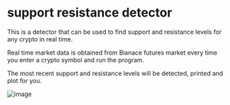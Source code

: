 # support resistance detector

This is a detector that can be used to find support and resistance levels for any crypto in real time.

Real time market data is obtained from Bianace futures market every time you enter a crypto symbol and run the program.

The most recent support and resistance levels will be detected, printed and plot for you.

![image](https://user-images.githubusercontent.com/11410084/151227572-d33c0aa7-9212-47d4-b041-8065adae205c.png)
